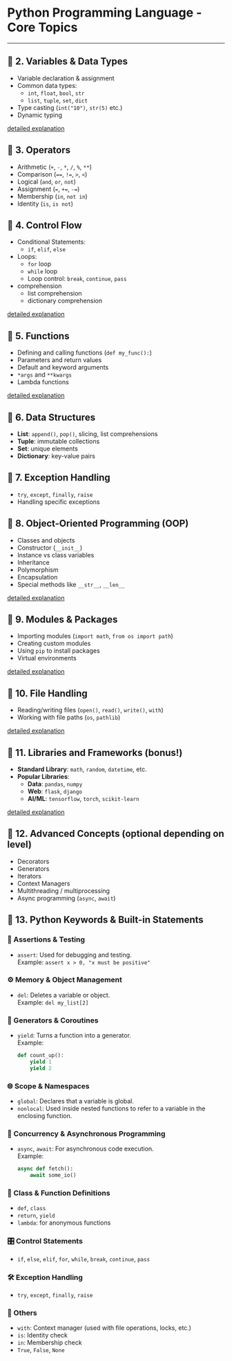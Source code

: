 
# Python Programming Language - Core Topics

---

## 🔹 2. Variables & Data Types
- Variable declaration & assignment
- Common data types:
  - `int`, `float`, `bool`, `str`
  - `list`, `tuple`, `set`, `dict`
- Type casting (`int("10")`, `str(5)` etc.)
- Dynamic typing

[detailed explanation](python_oop_concepts.md)

## 🔹 3. Operators
- Arithmetic (`+`, `-`, `*`, `/`, `%`, `**`)
- Comparison (`==`, `!=`, `>`, `<`)
- Logical (`and`, `or`, `not`)
- Assignment (`=`, `+=`, `-=`)
- Membership (`in`, `not in`)
- Identity (`is`, `is not`)

## 🔹 4. Control Flow
- Conditional Statements:
  - `if`, `elif`, `else`
- Loops:
  - `for` loop
  - `while` loop
  - Loop control: `break`, `continue`, `pass`
- comprehension
  - list comprehension 
  - dictionary comprehension

[detailed explanation](python_oop_concepts.md)

## 🔹 5. Functions
- Defining and calling functions (`def my_func():`)
- Parameters and return values
- Default and keyword arguments
- `*args` and `**kwargs`
- Lambda functions

[detailed explanation](python_oop_concepts.md)

## 🔹 6. Data Structures
- **List**: `append()`, `pop()`, slicing, list comprehensions
- **Tuple**: immutable collections
- **Set**: unique elements
- **Dictionary**: key-value pairs

## 🔹 7. Exception Handling
- `try`, `except`, `finally`, `raise`
- Handling specific exceptions

## 🔹 8. Object-Oriented Programming (OOP)
- Classes and objects
- Constructor (`__init__`)
- Instance vs class variables
- Inheritance
- Polymorphism
- Encapsulation
- Special methods like `__str__`, `__len__`

[detailed explanation](python_oop_concepts.md)

## 🔹 9. Modules & Packages
- Importing modules (`import math`, `from os import path`)
- Creating custom modules
- Using `pip` to install packages
- Virtual environments

[detailed explanation](python_oop_concepts.md)

## 🔹 10. File Handling
- Reading/writing files (`open()`, `read()`, `write()`, `with`)
- Working with file paths (`os`, `pathlib`)

[detailed explanation](python_oop_concepts.md)

## 🔹 11. Libraries and Frameworks (bonus!)
- **Standard Library**: `math`, `random`, `datetime`, etc.
- **Popular Libraries**:
  - **Data**: `pandas`, `numpy`
  - **Web**: `flask`, `django`
  - **AI/ML**: `tensorflow`, `torch`, `scikit-learn`

[detailed explanation](python_oop_concepts.md)

## 🔹 12. Advanced Concepts (optional depending on level)
- Decorators
- Generators
- Iterators
- Context Managers
- Multithreading / multiprocessing
- Async programming (`async`, `await`)

## 🔹 13. Python Keywords & Built-in Statements

### 🧪 Assertions & Testing
- `assert`: Used for debugging and testing.  
  Example: `assert x > 0, "x must be positive"`

### ⚙️ Memory & Object Management
- `del`: Deletes a variable or object.  
  Example: `del my_list[2]`

### 🧠 Generators & Coroutines
- `yield`: Turns a function into a generator.  
  Example:
  ```python
  def count_up():
      yield 1
      yield 2
  ```

### 🌐 Scope & Namespaces
- `global`: Declares that a variable is global.
- `nonlocal`: Used inside nested functions to refer to a variable in the enclosing function.

### 🧵 Concurrency & Asynchronous Programming
- `async`, `await`: For asynchronous code execution.  
  Example:
  ```python
  async def fetch():
      await some_io()
  ```

### 🧩 Class & Function Definitions
- `def`, `class`
- `return`, `yield`
- `lambda`: for anonymous functions

### 🎛️ Control Statements
- `if`, `else`, `elif`, `for`, `while`, `break`, `continue`, `pass`

### 🛠️ Exception Handling
- `try`, `except`, `finally`, `raise`

### 📌 Others
- `with`: Context manager (used with file operations, locks, etc.)
- `is`: Identity check
- `in`: Membership check
- `True`, `False`, `None`
